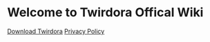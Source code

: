 # Welcome to Twirdora Offical Wiki

[Download Twirdora](download.md)
[Privacy Policy](/privacypolicy.md)